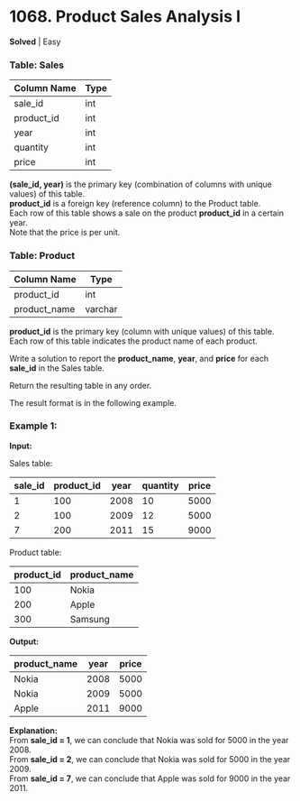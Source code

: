 # 1068. Product Sales Analysis I

**Solved** | Easy

### Table: Sales

| Column Name | Type  |
|-------------|-------|
| sale_id     | int   |
| product_id  | int   |
| year        | int   |
| quantity    | int   |
| price       | int   |

**(sale_id, year)** is the primary key (combination of columns with unique values) of this table.  
**product_id** is a foreign key (reference column) to the Product table.  
Each row of this table shows a sale on the product **product_id** in a certain year.  
Note that the price is per unit.

### Table: Product

| Column Name  | Type    |
|--------------|---------|
| product_id   | int     |
| product_name | varchar |

**product_id** is the primary key (column with unique values) of this table.  
Each row of this table indicates the product name of each product.

Write a solution to report the **product_name**, **year**, and **price** for each **sale_id** in the Sales table.

Return the resulting table in any order.

The result format is in the following example.

### Example 1:

**Input:**

Sales table:

| sale_id | product_id | year | quantity | price |
|---------|------------|------|----------|-------|
| 1       | 100        | 2008 | 10       | 5000  |
| 2       | 100        | 2009 | 12       | 5000  |
| 7       | 200        | 2011 | 15       | 9000  |

Product table:

| product_id | product_name |
|------------|--------------|
| 100        | Nokia        |
| 200        | Apple        |
| 300        | Samsung      |

**Output:**

| product_name | year  | price |
|--------------|-------|-------|
| Nokia        | 2008  | 5000  |
| Nokia        | 2009  | 5000  |
| Apple        | 2011  | 9000  |

**Explanation:**  
From **sale_id = 1**, we can conclude that Nokia was sold for 5000 in the year 2008.  
From **sale_id = 2**, we can conclude that Nokia was sold for 5000 in the year 2009.  
From **sale_id = 7**, we can conclude that Apple was sold for 9000 in the year 2011.
